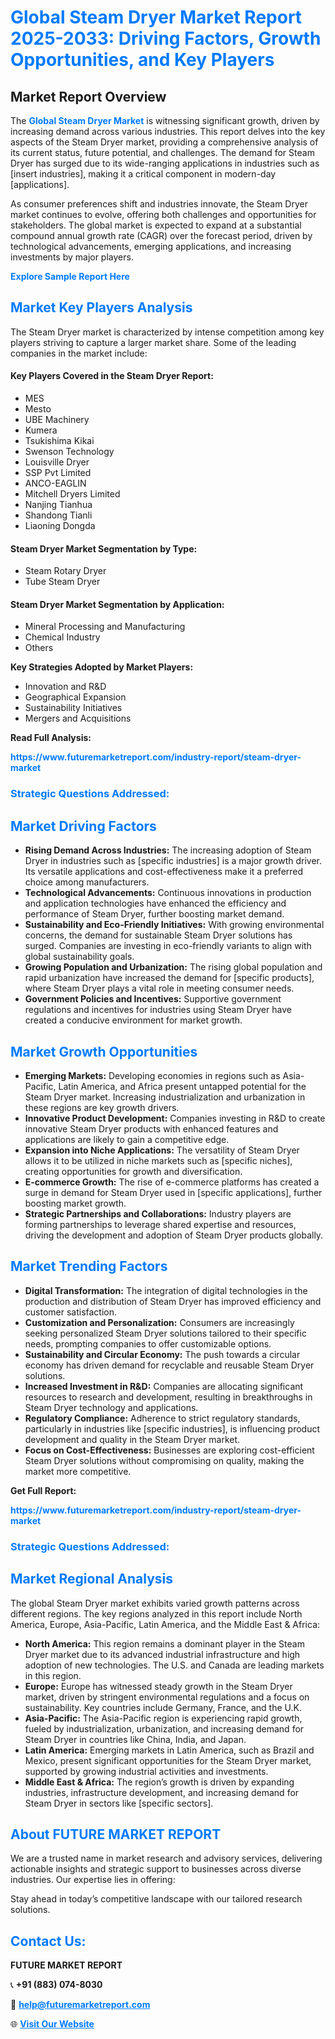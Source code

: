 <h1 style="color: #007BFF;">Global Steam Dryer Market Report 2025-2033: Driving Factors, Growth Opportunities, and Key Players</h1>

<section id="overview">
<h2>Market Report Overview</h2>
<p>The <a href="https://www.futuremarketreport.com/industry-report/steam-dryer-market" style="color: #007BFF; text-decoration: none;"><strong>Global Steam Dryer Market</strong></a> is witnessing significant growth, driven by increasing demand across various industries. This report delves into the key aspects of the Steam Dryer market, providing a comprehensive analysis of its current status, future potential, and challenges. The demand for Steam Dryer has surged due to its wide-ranging applications in industries such as [insert industries], making it a critical component in modern-day [applications].</p>
<p>As consumer preferences shift and industries innovate, the Steam Dryer market continues to evolve, offering both challenges and opportunities for stakeholders. The global market is expected to expand at a substantial compound annual growth rate (CAGR) over the forecast period, driven by technological advancements, emerging applications, and increasing investments by major players.</p>
</section>

<section id="overview">
<p><a href="https://www.futuremarketreport.com/request-sample/reportId=105091" style="color: #007BFF; text-decoration: none;"><strong>Explore Sample Report Here</strong></a></p>
</section>

<section id="key-players">
<h2 style="color: #007BFF;">Market Key Players Analysis</h2>
<p>The Steam Dryer market is characterized by intense competition among key players striving to capture a larger market share. Some of the leading companies in the market include:</p>
<h4>Key Players Covered in the Steam Dryer Report:</h4>
<ul><li>MES</li><li>Mesto</li><li>UBE Machinery</li><li>Kumera</li><li>Tsukishima Kikai</li><li>Swenson Technology</li><li>Louisville Dryer</li><li>SSP Pvt Limited</li><li>ANCO-EAGLIN</li><li>Mitchell Dryers Limited</li><li>Nanjing Tianhua</li><li>Shandong Tianli</li><li>Liaoning Dongda</li></ul>
<h4>Steam Dryer Market Segmentation by Type:</h4>
<ul><li>Steam Rotary Dryer</li><li>Tube Steam Dryer</li></ul>

<h4>Steam Dryer Market Segmentation by Application:</h4>
<ul><li>Mineral Processing and Manufacturing</li><li>Chemical Industry</li><li>Others</li></ul>
<p><strong>Key Strategies Adopted by Market Players:</strong></p>
<ul>
<li>Innovation and R&D</li>
<li>Geographical Expansion</li>
<li>Sustainability Initiatives</li>
<li>Mergers and Acquisitions</li>
</ul>
</section>

<section>
<p><strong>Read Full Analysis: </strong></p><a href="https://www.futuremarketreport.com/industry-report/steam-dryer-market" style="color: #007BFF; text-decoration: none;"><strong>https://www.futuremarketreport.com/industry-report/steam-dryer-market</strong></a>
<h3 style="color: #007BFF;">Strategic Questions Addressed:</h3>
</section>

<section id="driving-factors">
<h2 style="color: #007BFF;">Market Driving Factors</h2>
<ul>
<li><strong>Rising Demand Across Industries:</strong> The increasing adoption of Steam Dryer in industries such as [specific industries] is a major growth driver. Its versatile applications and cost-effectiveness make it a preferred choice among manufacturers.</li>
<li><strong>Technological Advancements:</strong> Continuous innovations in production and application technologies have enhanced the efficiency and performance of Steam Dryer, further boosting market demand.</li>
<li><strong>Sustainability and Eco-Friendly Initiatives:</strong> With growing environmental concerns, the demand for sustainable Steam Dryer solutions has surged. Companies are investing in eco-friendly variants to align with global sustainability goals.</li>
<li><strong>Growing Population and Urbanization:</strong> The rising global population and rapid urbanization have increased the demand for [specific products], where Steam Dryer plays a vital role in meeting consumer needs.</li>
<li><strong>Government Policies and Incentives:</strong> Supportive government regulations and incentives for industries using Steam Dryer have created a conducive environment for market growth.</li>
</ul>
</section>

<section id="growth-opportunities">
<h2 style="color: #007BFF;">Market Growth Opportunities</h2>
<ul>
<li><strong>Emerging Markets:</strong> Developing economies in regions such as Asia-Pacific, Latin America, and Africa present untapped potential for the Steam Dryer market. Increasing industrialization and urbanization in these regions are key growth drivers.</li>
<li><strong>Innovative Product Development:</strong> Companies investing in R&D to create innovative Steam Dryer products with enhanced features and applications are likely to gain a competitive edge.</li>
<li><strong>Expansion into Niche Applications:</strong> The versatility of Steam Dryer allows it to be utilized in niche markets such as [specific niches], creating opportunities for growth and diversification.</li>
<li><strong>E-commerce Growth:</strong> The rise of e-commerce platforms has created a surge in demand for Steam Dryer used in [specific applications], further boosting market growth.</li>
<li><strong>Strategic Partnerships and Collaborations:</strong> Industry players are forming partnerships to leverage shared expertise and resources, driving the development and adoption of Steam Dryer products globally.</li>
</ul>
</section>

<section id="trending-factors">
<h2 style="color: #007BFF;">Market Trending Factors</h2>
<ul>
<li><strong>Digital Transformation:</strong> The integration of digital technologies in the production and distribution of Steam Dryer has improved efficiency and customer satisfaction.</li>
<li><strong>Customization and Personalization:</strong> Consumers are increasingly seeking personalized Steam Dryer solutions tailored to their specific needs, prompting companies to offer customizable options.</li>
<li><strong>Sustainability and Circular Economy:</strong> The push towards a circular economy has driven demand for recyclable and reusable Steam Dryer solutions.</li>
<li><strong>Increased Investment in R&D:</strong> Companies are allocating significant resources to research and development, resulting in breakthroughs in Steam Dryer technology and applications.</li>
<li><strong>Regulatory Compliance:</strong> Adherence to strict regulatory standards, particularly in industries like [specific industries], is influencing product development and quality in the Steam Dryer market.</li>
<li><strong>Focus on Cost-Effectiveness:</strong> Businesses are exploring cost-efficient Steam Dryer solutions without compromising on quality, making the market more competitive.</li>
</ul>
</section>

<section>
<p><strong>Get Full Report: </strong></p><a href="https://www.futuremarketreport.com/industry-report/steam-dryer-market" style="color: #007BFF; text-decoration: none;"><strong>https://www.futuremarketreport.com/industry-report/steam-dryer-market</strong></a>
<h3 style="color: #007BFF;">Strategic Questions Addressed:</h3>
</section>


<section id="regional-analysis">
<h2 style="color: #007BFF;">Market Regional Analysis</h2>
<p>The global Steam Dryer market exhibits varied growth patterns across different regions. The key regions analyzed in this report include North America, Europe, Asia-Pacific, Latin America, and the Middle East & Africa:</p>
<ul>
<li><strong>North America:</strong> This region remains a dominant player in the Steam Dryer market due to its advanced industrial infrastructure and high adoption of new technologies. The U.S. and Canada are leading markets in this region.</li>
<li><strong>Europe:</strong> Europe has witnessed steady growth in the Steam Dryer market, driven by stringent environmental regulations and a focus on sustainability. Key countries include Germany, France, and the U.K.</li>
<li><strong>Asia-Pacific:</strong> The Asia-Pacific region is experiencing rapid growth, fueled by industrialization, urbanization, and increasing demand for Steam Dryer in countries like China, India, and Japan.</li>
<li><strong>Latin America:</strong> Emerging markets in Latin America, such as Brazil and Mexico, present significant opportunities for the Steam Dryer market, supported by growing industrial activities and investments.</li>
<li><strong>Middle East & Africa:</strong> The region’s growth is driven by expanding industries, infrastructure development, and increasing demand for Steam Dryer in sectors like [specific sectors].</li>
</ul>
</section>

<footer>
<h2 style="color: #007BFF;">About FUTURE MARKET REPORT</h2>
<p>We are a trusted name in market research and advisory services, delivering actionable insights and strategic support to businesses across diverse industries. Our expertise lies in offering:</p>

<p>Stay ahead in today’s competitive landscape with our tailored research solutions.</p>

<h2 style="color: #007BFF;">Contact Us:</h2>
<p><strong>FUTURE MARKET REPORT</strong></p>
<p>📞 <strong>+91 (883) 074-8030</strong></p>
<p>📧 <strong><a href="mailto:help@futuremarketreport.com" style="color: #007BFF;">help@futuremarketreport.com</a></strong></p>
<p>🌐 <strong><a href="https://www.futuremarketreport.com/" style="color: #007BFF;">Visit Our Website</a></strong></p>
</footer>